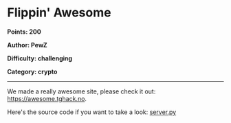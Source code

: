 # Flippin' Awesome
**Points: 200**

**Author: PewZ**

**Difficulty: challenging**

**Category: crypto**

---

We made a really awesome site, please check it out: https://awesome.tghack.no.

Here's the source code if you want to take a look: [server.py](uploads/server.py)
